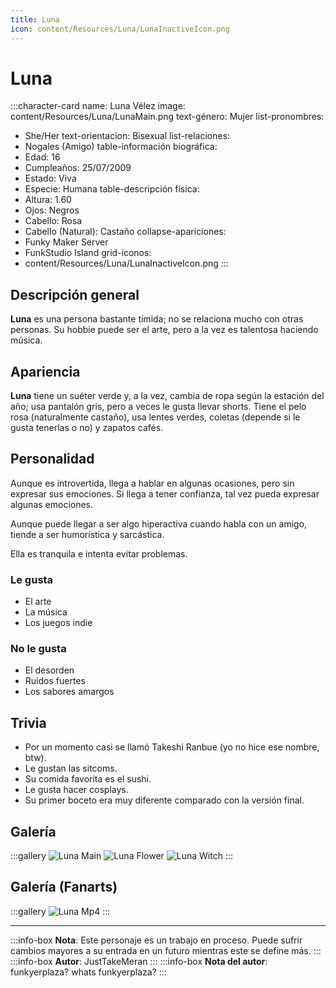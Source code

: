 ```yaml
---
title: Luna
icon: content/Resources/Luna/LunaInactiveIcon.png
---
```


# Luna

:::character-card
name: Luna Vélez
image: content/Resources/Luna/LunaMain.png
text-género: Mujer
list-pronombres: 
  - She/Her
text-orientacion: Bisexual
list-relaciones:
  - Nogales (Amigo)
table-información biográfica:
  - Edad: 16
  - Cumpleaños: 25/07/2009
  - Estado: Viva
  - Especie: Humana
table-descripción física:
  - Altura: 1.60
  - Ojos: Negros
  - Cabello: Rosa
  - Cabello (Natural): Castaño
collapse-apariciones:
  - Funky Maker Server
  - FunkStudio Island
grid-iconos:
  - content/Resources/Luna/LunaInactiveIcon.png
:::

## Descripción general

**Luna** es una persona bastante tímida; no se relaciona mucho con otras personas. Su hobbie puede ser el arte, pero a la vez es talentosa haciendo música.

## Apariencia

**Luna** tiene un suéter verde y, a la vez, cambia de ropa según la estación del año; usa pantalón gris, pero a veces le gusta llevar shorts. Tiene el pelo rosa (naturalmente castaño), usa lentes verdes, coletas (depende si le gusta tenerlas o no) y zapatos cafés.

## Personalidad

Aunque es introvertida, llega a hablar en algunas ocasiones, pero sin expresar sus emociones. Si llega a tener confianza, tal vez pueda expresar algunas emociones.

Aunque puede llegar a ser algo hiperactiva cuando habla con un amigo, tiende a ser humorística y sarcástica.

Ella es tranquila e intenta evitar problemas.

### Le gusta
  - El arte
  - La música
  - Los juegos indie

### No le gusta
  - El desorden
  - Ruidos fuertes
  - Los sabores amargos

## Trivia

  - Por un momento casi se llamó Takeshi Ranbue (yo no hice ese nombre, btw).
  - Le gustan las sitcoms.
  - Su comida favorita es el sushi.
  - Le gusta hacer cosplays.
  - Su primer boceto era muy diferente comparado con la versión final.
## Galería

:::gallery
![Luna Main](content/Resources/Luna/LunaMain.png)
![Luna Flower](content/Resources/Luna/LunaFlower.png)
![Luna Witch](content/Resources/Luna/LunaWitch.png)
:::

## Galería (Fanarts)

:::gallery
![Luna Mp4](content/Resources/Luna/Lunamp4.png)
:::

---

:::info-box
**Nota**: Este personaje es un trabajo en proceso. Puede sufrir cambios mayores a su entrada en un futuro mientras este se define más.
:::
:::info-box
**Autor**: JustTakeMeran
:::
:::info-box
**Nota del autor**: funkyerplaza? whats funkyerplaza?
:::